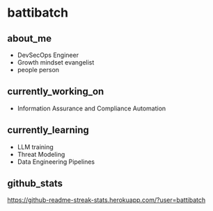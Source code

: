 # battibatch

## about_me
* DevSecOps Engineer
* Growth mindset evangelist
* people person

## currently_working_on
* Information Assurance and Compliance Automation

## currently_learning
* LLM training
* Threat Modeling
* Data Engineering Pipelines

## github_stats
https://github-readme-streak-stats.herokuapp.com/?user=battibatch



<!--
**battibatch/battibatch** is a ✨ _special_ ✨ repository because its `README.md` (this file) appears on your GitHub profile.

Here are some ideas to get you started:

- 🔭 I’m currently working on ...
- 🌱 I’m currently learning ...
- 👯 I’m looking to collaborate on ...
- 🤔 I’m looking for help with ...
- 💬 Ask me about ...
- 📫 How to reach me: ...
- 😄 Pronouns: ...
- ⚡ Fun fact: ...
-->
